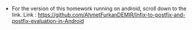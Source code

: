 * For the version of this homework running on android, scroll down to the link. Link : https://github.com/AhmetFurkanDEMIR/Infix-to-postfix-and-postfix-evaluation-in-Android